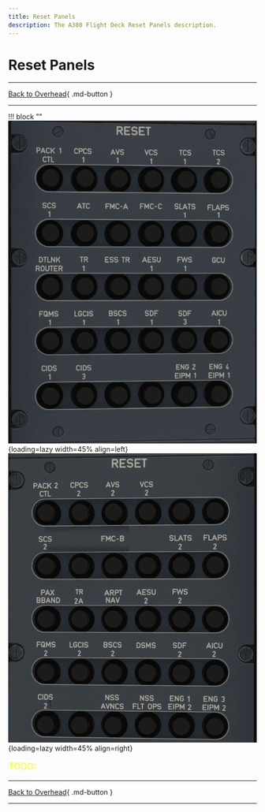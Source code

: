 ```yaml
---
title: Reset Panels
description: The A380 Flight Deck Reset Panels description.
---
```


# Reset Panels

---

[Back to Overhead](../overviews/ovhd.md){ .md-button }

---

!!! block ""
    ![Reset Panels](../../../assets/a380x-briefing/flight-deck/ovhd/reset-left-panel.png "Reset Panels"){loading=lazy width=45% align=left}
    ![Reset Panels](../../../assets/a380x-briefing/flight-deck/ovhd/reset-right-panel.png "Reset Panels"){loading=lazy width=45% align=right}

[//]: # (TODO)
<p style="color:yellow; font-size:18px;">TODO: </p>

---

[Back to Overhead](../overviews/ovhd.md){ .md-button }

---

